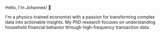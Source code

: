 Hello, I'm Johannes! 👋 

I'm a physics-trained economist with a passion for transforming complex data into actionable insights. My PhD research focuses on understanding household financial behavior through high-frequency transaction data.
